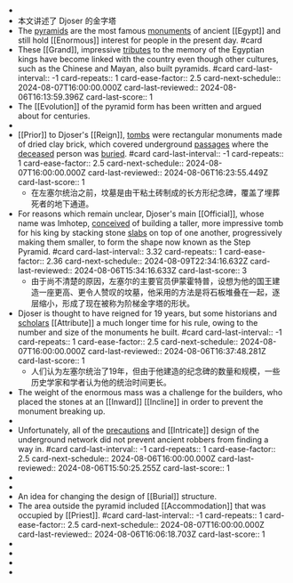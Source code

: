 -
- 本文讲述了 Djoser 的金字塔
- The [pyramids]([[Pyramid]]) are the most famous [monuments]([[Monument]]) of ancient [[Egypt]] and still hold [[Enormous]] interest for people in the present day. #card
- These [[Grand]], impressive [tributes]([[Tribute]]) to the memory of the Egyptian kings have become linked with the country even though other cultures, such as the Chinese and Mayan, also built pyramids. #card
  card-last-interval:: -1
  card-repeats:: 1
  card-ease-factor:: 2.5
  card-next-schedule:: 2024-08-07T16:00:00.000Z
  card-last-reviewed:: 2024-08-06T16:13:59.396Z
  card-last-score:: 1
- The [[Evolution]] of the pyramid form has been written and argued about for centuries.
-
- [[Prior]] to Djoser's [[Reign]], [tombs]([[Tomb]]) were rectangular monuments made of dried clay brick, which covered underground [passages]([[Passage]]) where the [deceased]([[Decease]]) person was [buried]([[Bury]]). #card
  card-last-interval:: -1
  card-repeats:: 1
  card-ease-factor:: 2.5
  card-next-schedule:: 2024-08-07T16:00:00.000Z
  card-last-reviewed:: 2024-08-06T16:23:55.449Z
  card-last-score:: 1
	- 在左塞尔统治之前，坟墓是由干粘土砖制成的长方形纪念碑，覆盖了埋葬死者的地下通道。
- For reasons which remain unclear, Djoser's main [[Official]], whose name was Imhotep, [conceived]([[Conceive]]) of building a taller, more impressive tomb for his king by stacking stone [slabs]([[Slab]]) on top of one another, progressively making them smaller, to form the shape now known as the Step Pyramid. #card
  card-last-interval:: 3.32
  card-repeats:: 1
  card-ease-factor:: 2.36
  card-next-schedule:: 2024-08-09T22:34:16.632Z
  card-last-reviewed:: 2024-08-06T15:34:16.633Z
  card-last-score:: 3
	- 由于尚不清楚的原因，左塞尔的主要官员伊蒙霍特普，设想为他的国王建造一座更高、更令人赞叹的坟墓，他采用的方法是将石板堆叠在一起，逐层缩小，形成了现在被称为阶梯金字塔的形状。
- Djoser is thought to have reigned for 19 years, but some historians and [scholars]([[Scholar]]) [[Attribute]] a much longer time for his rule, owing to the number and size of the monuments he built. #card
  card-last-interval:: -1
  card-repeats:: 1
  card-ease-factor:: 2.5
  card-next-schedule:: 2024-08-07T16:00:00.000Z
  card-last-reviewed:: 2024-08-06T16:37:48.281Z
  card-last-score:: 1
	- 人们认为左塞尔统治了19年，但由于他建造的纪念碑的数量和规模，一些历史学家和学者认为他的统治时间更长。
- The weight of the enormous mass was a challenge for the builders, who placed the stones at an [[Inward]] [[Incline]] in order to prevent the monument breaking up.
-
- Unfortunately, all of the [precautions]([[Precaution]]) and [[Intricate]] design of the underground network did not prevent ancient robbers from finding a way in. #card
  card-last-interval:: -1
  card-repeats:: 1
  card-ease-factor:: 2.5
  card-next-schedule:: 2024-08-06T16:00:00.000Z
  card-last-reviewed:: 2024-08-06T15:50:25.255Z
  card-last-score:: 1
-
-
- An idea for changing the design of [[Burial]] structure.
- The area outside the pyramid included [[Accommodation]] that was occupied by [[Priest]]. #card
  card-last-interval:: -1
  card-repeats:: 1
  card-ease-factor:: 2.5
  card-next-schedule:: 2024-08-07T16:00:00.000Z
  card-last-reviewed:: 2024-08-06T16:06:18.703Z
  card-last-score:: 1
-
-
-
-